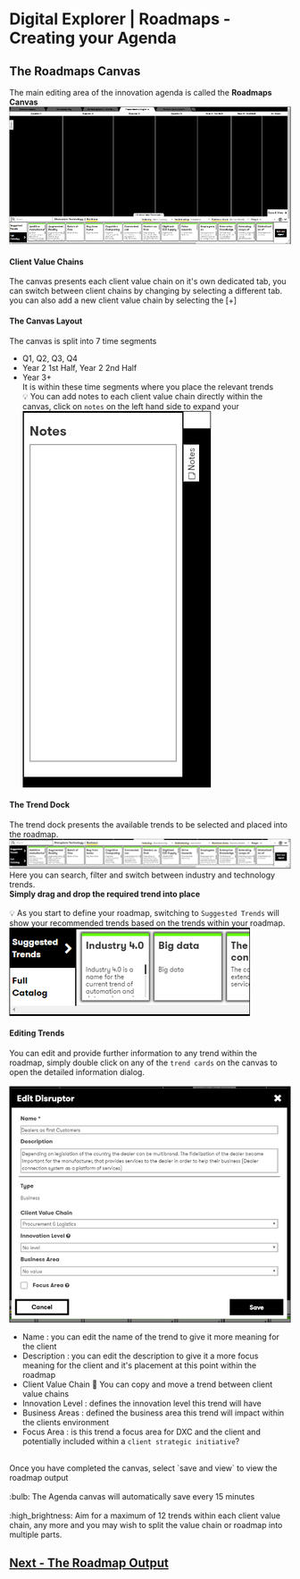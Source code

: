 # Digital Explorer | Roadmaps - Creating your Agenda

## The Roadmaps Canvas
The main editing area of the innovation agenda is called the **Roadmaps Canvas**
![agenda1](images/agenda9.png)<br>

#### Client Value Chains
The canvas presents each client value chain on it's own dedicated tab, you can switch between client chains by changing by selecting a different tab.  you can also add a new client value chain by selecting the [+] 

#### The Canvas Layout
The canvas is split into 7 time segments
- Q1, Q2, Q3, Q4
- Year 2 1st Half, Year 2 2nd Half
- Year 3+<br>
It is within these time segments where you place the relevant trends<br>
:bulb: You can add notes to each client value chain directly within the canvas, click on `notes` on the left hand side to expand your <br>
![agenda1](images/agenda10.png)<br>

#### The Trend Dock
The trend dock presents the available trends to be selected and placed into the roadmap.
![agenda1](images/agenda11.png)<br>
Here you can search, filter and switch between industry and technology trends.<br>
**Simply drag and drop the required trend into place**<br><br>
:bulb: As you start to define your roadmap, switching to `Suggested Trends` will show your recommended trends based on the trends within your roadmap.<br>
![agenda1](images/agenda20.png)<br>

#### Editing Trends
You can edit and provide further information to any trend within the roadmap, simply double click on any of the `trend cards` on the canvas to open the detailed information dialog.<br><br>
![agenda1](images/agenda12.png)<br>
- Name : you can edit the name of the trend to give it more meaning for the client
- Description : you can edit the description to give it a more focus meaning for the client and it's placement at this point within the roadmap
- Client Value Chain :information_desk_person: You can copy and move a trend between client value chains
- Innovation Level : defines the innovation level this trend will have 
- Business Areas : defined the business area this trend will impact within the clients environment
- Focus Area : is this trend a focus area for DXC and the client and potentially included within a `client strategic initiative`?

<br>
Once you have completed the canvas, select `save and view` to view the roadmap output<br>
<br>
:bulb: The Agenda canvas will automatically save every 15 minutes<br><br>
:high_brightness: Aim for a maximum of 12 trends within each client value chain, any more and you may wish to split the value chain or roadmap into multiple parts.<br>

## [Next - The Roadmap Output](RoadmapOutput.md)